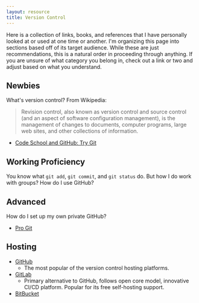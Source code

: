 ```yaml
---
layout: resource
title: Version Control
---
```


Here is a collection of links, books, and references that I have personally
looked at or used at one time or another. I'm organizing this page into
sections based off of its target audience. While these are just
recommendations, this is a natural order in proceeding through anything. If you
are unsure of what category you belong in, check out a link or two and adjust
based on what you understand.

## Newbies

What's version control? From Wikipedia:

> Revision control, also known as version control and source control (and an
> aspect of software configuration management), is the management of changes to
> documents, computer programs, large web sites, and other collections of
> information.

- [Code School and GitHub: Try Git](https://try.github.io/levels/1/challenges/1)

## Working Proficiency

You know what `git add`, `git commit`, and `git status` do. But how I do work
with groups? How do I use GitHub?

## Advanced

How do I set up my own private GitHub?

- [Pro Git](https://git-scm.com/book/en/v2)

## Hosting

- [GitHub](https://github.com/)
  + The most popular of the version control hosting platforms.
- [GitLab](https://about.gitlab.com/)
  + Primary alternative to GitHub, follows open core model, innovative CI/CD
    platform. Popular for its free self-hosting support.
- [BitBucket](https://bitbucket.org/)
